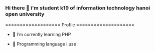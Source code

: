 ### Hi there 👋 i'm student k19 of information technology hanoi open university

=================== Profile ====================


- 🌱 I’m currently learning PHP

- 🔭 Programming language i use : 




